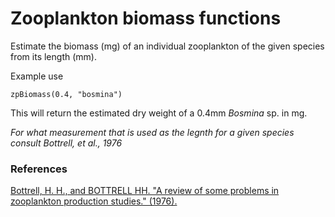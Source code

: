 # Zooplankton biomass functions

Estimate the biomass (mg) of an individual zooplankton of the given species from its length  (mm).

Example use
```
zpBiomass(0.4, "bosmina")
```

This will return the estimated dry weight of a 0.4mm *Bosmina* sp. in mg.

*For what measurement that is used as the legnth for a given species consult Bottrell, et al., 1976*

### References
[Bottrell, H. H., and BOTTRELL HH. "A review of some problems in zooplankton production studies." (1976).](https://scholar.google.com/scholar_lookup?title=A%20review%20of%20some%20problems%20in%20zooplankton%20production%20studies&journal=Norw.%20J.%20Zool.&volume=24&pages=419-456&publication_year=1976&author=Bottrell%2CH.%20H.&author=Duncan%2CA.&author=Gliwicz%2CZ.%20M.&author=Grygierek%2CE.&author=Herzig%2CA.&author=Hilbricht-Ilkwoska%2CA.&author=Kurasawa%2CH.&author=Larsson%2CP.&author=Weglenska%2CT.)
